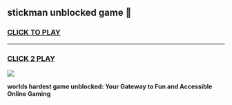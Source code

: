 
## stickman unblocked game 👋
<h3>
<a href="https://premium.freeplayer.one?title=stickman_unblocked_game&ref=13F">CLICK TO PLAY</a></h3>
<hr>

<h3>
<a href="https://premium.freeplayer.one?title=stickman_unblocked_game&ref=13F">CLICK 2 PLAY</a>
  
</h3>

<a href="https://premium.freeplayer.one?title=stickman_unblocked_game&ref=12F/"><img src="https://clearcache.store/games.png"></a>


**worlds hardest game unblocked: Your Gateway to Fun and Accessible Online Gaming**
